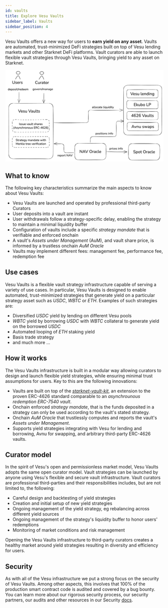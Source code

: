 ```yaml
---
id: vaults
title: Explore Vesu Vaults
sidebar_label: Vaults
sidebar_position: 4
---
```


Vesu Vaults offers a new way for users to __earn yield on any asset__. Vaults are automated, trust-minimized DeFi strategies built on top of Vesu lending markets and other Starknet DeFi platforms. Vault curators are able to launch flexible vault strategies through Vesu Vaults, bringing yield to any asset on Starknet.

![Vesu Vaults](./images/vesu-vaults.png)

## What to know

The following key characteristics summarize the main aspects to know about Vesu Vaults:

- Vesu Vaults are launched and operated by professional third-party Curators
- User deposits into a vault are instant
- User withdrawals follow a strategy-specific delay, enabling the strategy to maintain a minimal liquidity buffer
- Configuration of vaults include a specific _strategy mandate_ that is verifiable and enforced onchain
- A vault's _Assets under Management_ (AuM), and vault share price, is informed by a trustless onchain _AuM Oracle_
- Vaults may implement different fees: management fee, performance fee, redemption fee

## Use cases

Vesu Vaults is a flexible vault strategy infrastructure capable of serving a variety of use cases. In particular, Vesu Vaults is designed to enable automated, trust-minimized strategies that generate yield on a particular strategy asset such as _USDC_, _WBTC_ or _ETH_. Examples of such strategies are:

- Diversified _USDC_ yield by lending on different Vesu pools
- _WBTC_ yield by borrowing _USDC_ with _WBTC_ collateral to generate yield on the borrowed _USDC_
- Automated looping of _ETH_ staking yield
- Basis trade strategy
- and much more ...

## How it works

The Vesu Vaults infrastructure is built in a modular way allowing curators to design and launch flexible yield strategies, while ensuring minimal trust assumptions for users. Key to this are the following innovations:

- Vaults are built on top of the [_starknet-vault-kit_](https://github.com/ForgeYields/starknet_vault_kit), an extension to the proven ERC-4626 standard comparable to an _asynchrounous redemption ERC-7540 vault_.
- Onchain enforced _strategy mandate_, that is the funds deposited in a strategy can only be used according to the vault's stated strategy.
- Onchain _AuM Oracle_ that trustlessly computes and reports the vault's _Assets under Management_.
- Supports yield strategies integrating with Vesu for lending and borrowing, Avnu for swapping, and arbitrary third-party ERC-4626 vaults.

## Curator model

In the spirit of Vesu's open and permissionless market model, Vesu Vaults adopts the same open curator model. Vault strategies can be launched by anyone using Vesu's flexible and secure vault infrastructure. Vault curators are professional third-parties and their responsibilities includes, but are not limited to, the following:

- Careful design and backtesting of yield strategies
- Creation and initial setup of new yield strategies
- Ongoing management of the yield strategy, eg rebalancing across different yield sources
- Ongoing management of the strategy's liquidity buffer to honor users' redemptions
- Monitoring of market conditions and risk management

Opening the Vesu Vaults infrastructure to third-party curators creates a healthy market around yield strategies resulting in diversity and efficiency for users.

## Security

As with all of the Vesu infrastructure we put a strong focus on the security of Vesu Vaults. Among other aspects, this involves that 100% of the production smart contract code is audited and covered by a bug bounty. You can learn more about our rigorous security process, our security partners, our audits and other resources in our Security [docs](/docs/security/index.md).